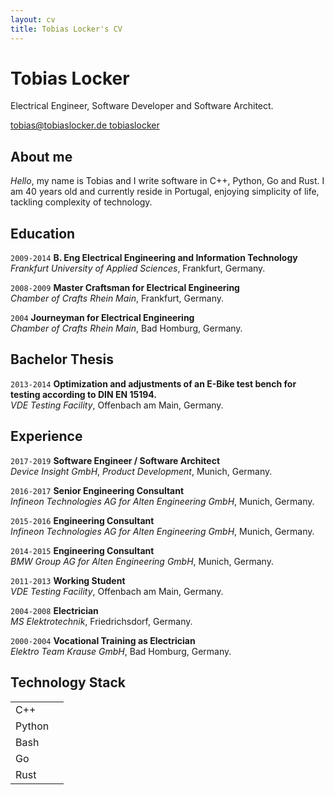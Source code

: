 ```yaml
---
layout: cv
title: Tobias Locker's CV
---
```

# Tobias Locker
Electrical Engineer, Software Developer and Software Architect.

<div id="webaddress">
  <a href="mailto:tobias@tobiaslocker.de">
    <i class="far fa-envelope"></i> tobias@tobiaslocker.de
  </a>
  <a href="https://github.com/tobiaslocker">
    <i class="fab fa-github"></i> tobiaslocker
  </a>
</div>


## About me

*Hello*, my name is Tobias and I write software in 
C++, Python, Go and Rust.
I am 40 years old and currently reside in Portugal, enjoying simplicity
of life, tackling complexity of technology.


## Education

`2009-2014`
**B. Eng Electrical Engineering and Information Technology**<br/>
*Frankfurt University of Applied Sciences*, Frankfurt, Germany.

`2008-2009`
**Master Craftsman for Electrical Engineering**<br/>
*Chamber of Crafts Rhein Main*, Frankfurt, Germany.

`2004`
**Journeyman for Electrical Engineering**<br/>
*Chamber of Crafts Rhein Main*, Bad Homburg, Germany.

## Bachelor Thesis

`2013-2014`
**Optimization and adjustments of an E-Bike test bench for testing according to DIN EN 15194.**<br/>
*VDE Testing Facility*, Offenbach am Main, Germany.

## Experience

`2017-2019`
**Software Engineer / Software Architect**<br/>
*Device Insight GmbH*, *Product Development*, Munich, Germany.

`2016-2017`
**Senior Engineering Consultant**<br/>
*Infineon Technologies AG for Alten Engineering GmbH*, Munich, Germany.

`2015-2016`
**Engineering Consultant**<br/>
*Infineon Technologies AG for Alten Engineering GmbH*, Munich, Germany.

`2014-2015`
**Engineering Consultant**<br/>
*BMW Group AG for Alten Engineering GmbH*, Munich, Germany.

`2011-2013`
**Working Student**<br/>
*VDE Testing Facility*, Offenbach am Main, Germany.

`2004-2008`
**Electrician**<br/>
*MS Elektrotechnik*, Friedrichsdorf, Germany.

`2000-2004`
**Vocational Training as Electrician**<br/>
*Elektro Team Krause GmbH*, Bad Homburg, Germany.

## Technology Stack

<table style="width:50%" id="skilltable">
<tbody>
<tr>
<td>C++</td>
<td>
<font color="#aaa">
<i class="fas fa-star"></i>
<i class="fas fa-star"></i>
<i class="fas fa-star"></i>
<i class="fas fa-star"></i>
<i class="fas fa-star"></i>
</font>
</td>
</tr>
<tr>
<td>Python</td>
<td>
<i class="fas fa-star"></i>
<i class="fas fa-star"></i>
<i class="fas fa-star"></i>
<i class="fas fa-star"></i>
<i class="fas fa-star"></i>
</td>
</tr>
<tr>
<td>Bash</td>
<td>
<i class="fas fa-star"></i>
<i class="fas fa-star"></i>
<i class="fas fa-star"></i>
<i class="fas fa-star"></i>
<i class="fas fa-star-half-alt"></i>
</td>
</tr>
<tr>
<td>Go</td>
<td>
<i class="fas fa-star"></i>
<i class="fas fa-star"></i>
<i class="fas fa-star"></i>
<i class="fas fa-star-half-alt"></i>
<i class="far fa-star"></i>
</td>
</tr>
<tr>
<td>Rust</td>
<td>
<i class="fas fa-star"></i>
<i class="fas fa-star"></i>
<i class="fas fa-star-half-alt"></i>
<i class="far fa-star"></i>
<i class="far fa-star"></i>
</td>
</tr>
</tbody>
</table>


<!-- ### Footer

Last updated: May 2013 -->



